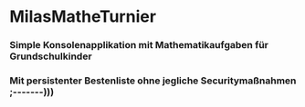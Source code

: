 # MilasMatheTurnier
### Simple Konsolenapplikation mit Mathematikaufgaben für Grundschulkinder
### Mit persistenter Bestenliste ohne jegliche Securitymaßnahmen ;-------)))
